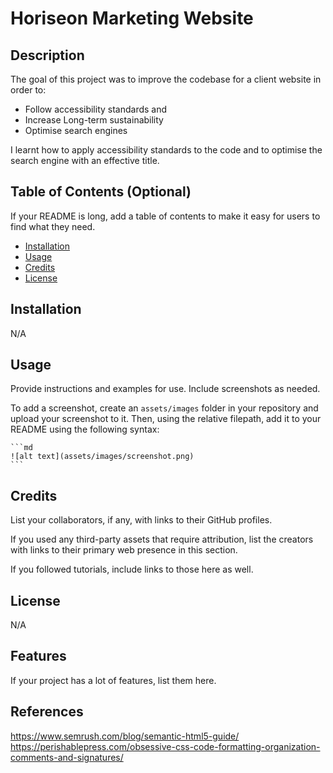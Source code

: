 # Horiseon Marketing Website
## Description
The goal of this project was to improve the codebase for a client website in order to:
-  Follow accessibility standards and 
-  Increase Long-term sustainability 
-  Optimise search engines

I learnt how to apply accessibility standards to the code and to optimise the search engine with an effective title. 

## Table of Contents (Optional)

If your README is long, add a table of contents to make it easy for users to find what they need.

- [Installation](#installation)
- [Usage](#usage)
- [Credits](#credits)
- [License](#license)

## Installation

N/A

## Usage

Provide instructions and examples for use. Include screenshots as needed.

To add a screenshot, create an `assets/images` folder in your repository and upload your screenshot to it. Then, using the relative filepath, add it to your README using the following syntax:

    ```md
    ![alt text](assets/images/screenshot.png)
    ```

## Credits

List your collaborators, if any, with links to their GitHub profiles.

If you used any third-party assets that require attribution, list the creators with links to their primary web presence in this section.

If you followed tutorials, include links to those here as well.

## License

N/A

## Features

If your project has a lot of features, list them here.


## References
https://www.semrush.com/blog/semantic-html5-guide/
https://perishablepress.com/obsessive-css-code-formatting-organization-comments-and-signatures/